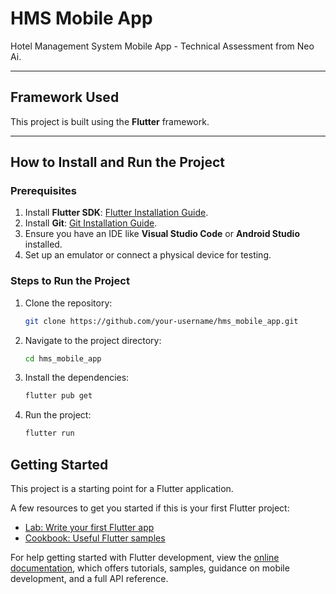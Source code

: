 # HMS Mobile App

Hotel Management System Mobile App - Technical Assessment from Neo Ai.

---

## Framework Used

This project is built using the **Flutter** framework.

---

## How to Install and Run the Project

### Prerequisites
1. Install **Flutter SDK**: [Flutter Installation Guide](https://docs.flutter.dev/get-started/install).
2. Install **Git**: [Git Installation Guide](https://git-scm.com/book/en/v2/Getting-Started-Installing-Git).
3. Ensure you have an IDE like **Visual Studio Code** or **Android Studio** installed.
4. Set up an emulator or connect a physical device for testing.

### Steps to Run the Project
1. Clone the repository:
   ```bash
   git clone https://github.com/your-username/hms_mobile_app.git

2. Navigate to the project directory:
    ```bash
    cd hms_mobile_app

3. Install the dependencies:
    ```bash
    flutter pub get

4. Run the project:
    ```bash
    flutter run

## Getting Started

This project is a starting point for a Flutter application.

A few resources to get you started if this is your first Flutter project:

- [Lab: Write your first Flutter app](https://docs.flutter.dev/get-started/codelab)
- [Cookbook: Useful Flutter samples](https://docs.flutter.dev/cookbook)

For help getting started with Flutter development, view the
[online documentation](https://docs.flutter.dev/), which offers tutorials,
samples, guidance on mobile development, and a full API reference.
